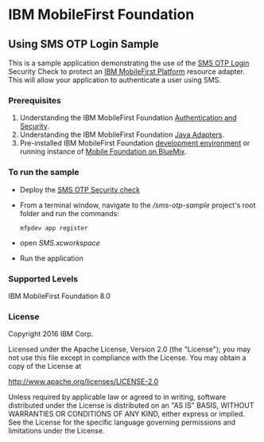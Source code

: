 IBM MobileFirst Foundation
===
## Using SMS OTP Login Sample
This is a sample application demonstrating the use of the [SMS OTP Login](https://www.wikiwand.com/en/One-time_password) Security Check to protect an [IBM MobileFirst Platform](http://www-03.ibm.com/software/products/en/mobilefirstplatform) resource adapter.  This will allow your application to authenticate a user using SMS.  

### Prerequisites
1. Understanding the IBM MobileFirst Foundation [Authentication and Security](https://mobilefirstplatform.ibmcloud.com/tutorials/en/foundation/8.0/authentication-and-security/).
2. Understanding the IBM MobileFirst Foundation [Java Adapters](https://mobilefirstplatform.ibmcloud.com/tutorials/en/foundation/8.0/adapters/java-adapters/).
3. Pre-installed IBM MobileFirst Foundation [development environment](https://mobilefirstplatform.ibmcloud.com/tutorials/en/foundation/8.0/setting-up-your-development-environment/) or running instance of [Mobile Foundation on BlueMix](https://console.ng.bluemix.net/catalog/services/mobile-foundation/).

### To run the sample
- Deploy the [SMS OTP Security check](https://github.com/mfpdev/mfp-advanced-adapters-samples/tree/development/custom-security-checks/sms-otp)

- From a terminal window, navigate to the */sms-otp-sample* project's root folder and run the commands:  
  ```
  mfpdev app register
  ```
- open *SMS.xcworkspace*
- Run the application


### Supported Levels
IBM MobileFirst Foundation 8.0

### License
Copyright 2016 IBM Corp.

Licensed under the Apache License, Version 2.0 (the "License");
you may not use this file except in compliance with the License.
You may obtain a copy of the License at

http://www.apache.org/licenses/LICENSE-2.0

Unless required by applicable law or agreed to in writing, software
distributed under the License is distributed on an "AS IS" BASIS,
WITHOUT WARRANTIES OR CONDITIONS OF ANY KIND, either express or implied.
See the License for the specific language governing permissions and
limitations under the License.
